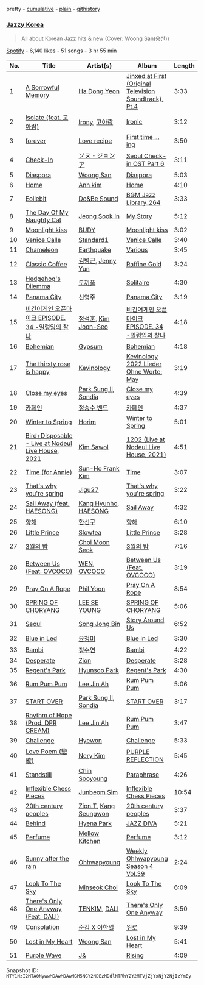 pretty - [cumulative](/playlists/cumulative/37i9dQZF1DX3Cii9ioWjQP.md) - [plain](/playlists/plain/37i9dQZF1DX3Cii9ioWjQP) - [githistory](https://github.githistory.xyz/mackorone/spotify-playlist-archive/blob/main/playlists/plain/37i9dQZF1DX3Cii9ioWjQP)

### [Jazzy Korea](https://open.spotify.com/playlist/37i9dQZF1DX3Cii9ioWjQP)

> All about Korean Jazz hits & new \(Cover: Woong San\(웅산\)\)

[Spotify](https://open.spotify.com/user/spotify) - 6,140 likes - 51 songs - 3 hr 55 min

| No. | Title | Artist(s) | Album | Length |
|---|---|---|---|---|
| 1 | [A Sorrowful Memory](https://open.spotify.com/track/1OXu0ppB1dUwwKMF9Un4q9) | [Ha Dong Yeon](https://open.spotify.com/artist/37HjETdZEtntIoddJLvk0C) | [Jinxed at First \(Original Television Soundtrack\), Pt.4](https://open.spotify.com/album/6qfCrcFoQZSuKIoYvS0jn1) | 3:33 |
| 2 | [Isolate \(feat\. 고아람\)](https://open.spotify.com/track/7JrApI8n2Sj8XntY0QFJ0Q) | [Irony](https://open.spotify.com/artist/0iFYmJPYK3xbD7mqacwFOM), [고아람](https://open.spotify.com/artist/6lTcUEjaxqnfRen2kA4s2Z) | [Ironic](https://open.spotify.com/album/04wW9UOryMrrky7OJlYzIG) | 3:12 |
| 3 | [forever](https://open.spotify.com/track/1zgGCWMf6OOh2IP7OmkI03) | [Love recipe](https://open.spotify.com/artist/5N3TjdglYn7FkcNU4Rcyzu) | [First time ..\. ing](https://open.spotify.com/album/5wtn5mvEtk7f1qDqQrE0Ax) | 3:50 |
| 4 | [Check\-In](https://open.spotify.com/track/6W6UgkbWs1O5MCdt4M9aP5) | [ソヌ・ジョンア](https://open.spotify.com/artist/04L3elxyr0XFua2Ek3domW) | [Seoul Check\-in OST Part 6](https://open.spotify.com/album/6fma7QBBD2qxShJv2jKPcy) | 3:11 |
| 5 | [Diaspora](https://open.spotify.com/track/4LxjliHXyosD6sqDp9vMjU) | [Woong San](https://open.spotify.com/artist/3FYwrGRWL93eQGcUoVkDO1) | [Diaspora](https://open.spotify.com/album/424WFw7apETzYjkgOsyOs5) | 5:03 |
| 6 | [Home](https://open.spotify.com/track/0HfVfNfoK8ZpZ6EvKUgQLg) | [Ann kim](https://open.spotify.com/artist/6G6kuN81r2blIeoah5kf9t) | [Home](https://open.spotify.com/album/5KwCT0VjBxXqGJFbrF88l5) | 4:10 |
| 7 | [Eollebit](https://open.spotify.com/track/66wIabheOrniEJ0kZWxilI) | [Do&Be Sound](https://open.spotify.com/artist/4lKGgFI2Khs73ROJLwiaa9) | [BGM Jazz Library\_264](https://open.spotify.com/album/3Go8PTkJdALkaZXORzUQyL) | 3:33 |
| 8 | [The Day Of My Naughty Cat](https://open.spotify.com/track/5wynjj4joJ0co90AdjGvq1) | [Jeong Sook In](https://open.spotify.com/artist/3Pbw4Y5kqj3hs6NJEPMBrf) | [My Story](https://open.spotify.com/album/6IAtYMlWW8ngSNuXFOpeSZ) | 5:12 |
| 9 | [Moonlight kiss](https://open.spotify.com/track/5KeSCEzu0vaeN6PlIEmZqZ) | [BUDY](https://open.spotify.com/artist/0pHO1D5Z1QoFCX801p8FA3) | [Moonlight kiss](https://open.spotify.com/album/5bTORuj2ausd5NCVfCGc6Q) | 3:02 |
| 10 | [Venice Calle](https://open.spotify.com/track/0P0d6FdDTKGAC8sgqOEMIw) | [Standard1](https://open.spotify.com/artist/1ApMXttgfE896QxynNL0MB) | [Venice Calle](https://open.spotify.com/album/3zLp95jSHy71DRg7QMc9SO) | 3:40 |
| 11 | [Chameleon](https://open.spotify.com/track/2kU8bM9K04n0O3BsJQfeyp) | [Earthquake](https://open.spotify.com/artist/4iMP4w0bfWdZhhdq5YAO4a) | [Various](https://open.spotify.com/album/2eo0dVmhov45ga2tYGbFMF) | 3:45 |
| 12 | [Classic Coffee](https://open.spotify.com/track/3VjfNMeLYZoiqm5cVmFm80) | [김병근](https://open.spotify.com/artist/4dQItXdxCzhuELxhwYZWFi), [Jenny Yun](https://open.spotify.com/artist/7l4cRxyp8p5iCyr0AwvfWu) | [Raffine Gold](https://open.spotify.com/album/7zmb7Ih17LqGgHlBLiXSkO) | 3:24 |
| 13 | [Hedgehog's Dilemma](https://open.spotify.com/track/2U8ltLrIzI7PcNPn75Cdcf) | [토끼풀](https://open.spotify.com/artist/2FOo1mUgBvVxST0MSO6zwu) | [Solitaire](https://open.spotify.com/album/6HQk8NCKz4tp0fedVYoj9G) | 4:30 |
| 14 | [Panama City](https://open.spotify.com/track/0VMAEcSHxnQdMedvh0DmDg) | [신영주](https://open.spotify.com/artist/1RYbei4j2dxJS0hGwPCU7Q) | [Panama City](https://open.spotify.com/album/68t8T2g4qPYt3cF3W2cLSg) | 3:19 |
| 15 | [비긴어게인 오픈마이크 EPISODE\. 34 \-일렁임의 찰나](https://open.spotify.com/track/6IFdEC905IVfVKkEg5oCIf) | [정석훈](https://open.spotify.com/artist/1sK6u1AYcW34Kms0OZtnMC), [Kim Joon\-Seo](https://open.spotify.com/artist/38yvkeOk48SQQIqlvbOELK) | [비긴어게인 오픈마이크 EPISODE\. 34 \-일렁임의 찰나](https://open.spotify.com/album/5pQzpyLvHtOefFVPCRK0Wg) | 4:18 |
| 16 | [Bohemian](https://open.spotify.com/track/2ragyAOyclvs6CaBEE3Ouw) | [Gypsum](https://open.spotify.com/artist/6qV7FBGBGmMOuGRW8gzuP8) | [Bohemian](https://open.spotify.com/album/4yu5JDYqSwsPnO0gozaW6Q) | 4:18 |
| 17 | [The thirsty rose is happy](https://open.spotify.com/track/75IaMRnu0oFGmEruNK4xcB) | [Kevinology](https://open.spotify.com/artist/1oZXLWkvfPyzt9fMVaDxgp) | [Kevinology 2022 Lieder Ohne Worte: May](https://open.spotify.com/album/0eMvcpbAxbTmACwHvJgnti) | 3:19 |
| 18 | [Close my eyes](https://open.spotify.com/track/0jNqyuk278VsrMjcAUzAzZ) | [Park Sung Il](https://open.spotify.com/artist/31UZpd5VtfqTlpuYLrUfe7), [Sondia](https://open.spotify.com/artist/18VQ59noY7aOj59UNMozHp) | [Close my eyes](https://open.spotify.com/album/66A0tlUBVPsaVbiXIrwGqP) | 4:39 |
| 19 | [카페인](https://open.spotify.com/track/6JLQ1cfhEXquVf8WFuLKme) | [정승수 밴드](https://open.spotify.com/artist/2CUrF1ofFe2Fg7tgQQH7Sr) | [카페인](https://open.spotify.com/album/3s8QEeQGLT6y6isxaa4ZjN) | 4:37 |
| 20 | [Winter to Spring](https://open.spotify.com/track/74zAsiHhmAB9FSpbvNGlHW) | [Horim](https://open.spotify.com/artist/4ewZPWfaF9tFfnX1bPVI6A) | [Winter to Spring](https://open.spotify.com/album/1M915pDgthHR7Uw7cab3pw) | 5:01 |
| 21 | [Bird+Disposable \- Live at Nodeul Live House, 2021](https://open.spotify.com/track/0HXDnoDxJh6uMv0lE3tikE) | [Kim Sawol](https://open.spotify.com/artist/08J6v4qHZz06ua0qAicWmE) | [1202 \(Live at Nodeul Live House, 2021\)](https://open.spotify.com/album/3bojTh831YuLITkk3ncNjh) | 4:51 |
| 22 | [Time \(for Annie\)](https://open.spotify.com/track/4yWXTxic6c42tqgPpnZgOL) | [Sun\-Ho Frank Kim](https://open.spotify.com/artist/0DhWxMIv10oVw73Rkd3Ql7) | [Time](https://open.spotify.com/album/1Nr5iVRskqbUFA846VjmqI) | 3:07 |
| 23 | [That's why you're spring](https://open.spotify.com/track/3yTjvrfLQa1WXAXqBXKEKu) | [Jigu27](https://open.spotify.com/artist/5j4gPonhwCuAiiCVYz9P0O) | [That's why you're spring](https://open.spotify.com/album/0i8EGoHiEdbh09CclUC4Td) | 3:22 |
| 24 | [Sail Away \(feat\. HAESONG\)](https://open.spotify.com/track/1m8JMmV16TrgGeBNrt1SC1) | [Kang Hyunho](https://open.spotify.com/artist/50oIUfjtvBKSSGO611Dqzi), [HAESONG](https://open.spotify.com/artist/6wdqKs5SjeknFU3YC1icr8) | [Sail Away](https://open.spotify.com/album/2OF34mOai76B9OjsBIuSaf) | 4:32 |
| 25 | [향해](https://open.spotify.com/track/0heB6yWowfMP46oBMEtRMT) | [한선구](https://open.spotify.com/artist/2Cs1CsArCfGiXBzqqNtFjg) | [향해](https://open.spotify.com/album/3Ft9zLvksjGjBhNUerw01V) | 6:10 |
| 26 | [Little Prince](https://open.spotify.com/track/0pLPPAKpFImzbAwvsSSjhU) | [Slowtea](https://open.spotify.com/artist/2yr3o06a0BFPfZxAqF4beo) | [Little Prince](https://open.spotify.com/album/0bwHRCiwhnjPoxpQtAe6KT) | 3:28 |
| 27 | [3월의 밤](https://open.spotify.com/track/3V1YH9HkdVyurldYIMZX8C) | [Choi Moon Seok](https://open.spotify.com/artist/0kgjv7IJnvcz5RmnHlXrdt) | [3월의 밤](https://open.spotify.com/album/7xmtGgNnp8RTrWUxVj6Onh) | 7:16 |
| 28 | [Between Us \(Feat\. OVCOCO\)](https://open.spotify.com/track/7e6bMKP3CEeyg6jbjFDcrk) | [WEN](https://open.spotify.com/artist/0FXbobEfUaIn6Z95FSJBIE), [OVCOCO](https://open.spotify.com/artist/5z1P1AsCpcqWjw3XUeQght) | [Between Us \(Feat\. OVCOCO\)](https://open.spotify.com/album/3XGjYjce5dOqS0vWknvUzs) | 3:19 |
| 29 | [Pray On A Rope](https://open.spotify.com/track/2JPJlvi9ARshM4U6dwmHF2) | [Phil Yoon](https://open.spotify.com/artist/73EDYkCTptRHqBov4HEnX3) | [Pray On A Rope](https://open.spotify.com/album/0rpDRzu9q0XRYVUOJQ2k14) | 8:54 |
| 30 | [SPRING OF CHORYANG](https://open.spotify.com/track/2CVy1sSuzwKs2DJJlAM5rQ) | [LEE SE YOUNG](https://open.spotify.com/artist/1LxHZbzjNjznwqJzIokSyv) | [SPRING OF CHORYANG](https://open.spotify.com/album/3rdSQwYpcGJrw1rIscH2o9) | 5:06 |
| 31 | [Seoul](https://open.spotify.com/track/0Dp0Mciad7UREjCQ5qMss2) | [Song Jong Bin](https://open.spotify.com/artist/5gI6HMyq1LTLexdeEj8K3w) | [Story Around Us](https://open.spotify.com/album/6cO9OFuDs842hXSwTkD61R) | 6:52 |
| 32 | [Blue in Led](https://open.spotify.com/track/1xZB3IMZ3LSbDoborownFf) | [윤청미](https://open.spotify.com/artist/05uzbpyy2ouCUFKFsmhiwV) | [Blue in Led](https://open.spotify.com/album/0wa11yZGqW3kCVb46jmKZD) | 3:30 |
| 33 | [Bambi](https://open.spotify.com/track/75IjhFxQkIvCzP16IyR5Ob) | [정수연](https://open.spotify.com/artist/7az0Pd2sKjDBXMxPxhd6Qn) | [Bambi](https://open.spotify.com/album/0qKGgiSj0etZBTFrqMwPZ7) | 4:22 |
| 34 | [Desperate](https://open.spotify.com/track/4Bv3tVAF9tnusOb8POzngj) | [Zion](https://open.spotify.com/artist/2m5s6yCAoi5kvykCll3BLU) | [Desperate](https://open.spotify.com/album/2leypAJ4IVrcSHVAw7WQFc) | 3:28 |
| 35 | [Regent's Park](https://open.spotify.com/track/0KH7NarCQrouOez7FRG9FJ) | [Hyunsoo Park](https://open.spotify.com/artist/5FFIobzpoENexOu1dXGd0s) | [Regent's Park](https://open.spotify.com/album/7jQEp2fOLeZlusxnLqQnfA) | 4:30 |
| 36 | [Rum Pum Pum](https://open.spotify.com/track/2JaVEjpz0CVmO7lKP4MqL4) | [Lee Jin Ah](https://open.spotify.com/artist/4SzO3ea2qcjg1uLyNJAWnM) | [Rum Pum Pum](https://open.spotify.com/album/4zx46DYfYzDszLAOVr95Au) | 5:06 |
| 37 | [START OVER](https://open.spotify.com/track/4gKHPsGzAZPQzGuuvIm8eX) | [Park Sung Il](https://open.spotify.com/artist/31UZpd5VtfqTlpuYLrUfe7), [Sondia](https://open.spotify.com/artist/18VQ59noY7aOj59UNMozHp) | [START OVER](https://open.spotify.com/album/0ZwMsN7Rq0QcGrfqO1E8Dd) | 3:17 |
| 38 | [Rhythm of Hope \(Prod\. DPR CREAM\)](https://open.spotify.com/track/0337drC05b9vF1yD8gA66L) | [Lee Jin Ah](https://open.spotify.com/artist/4SzO3ea2qcjg1uLyNJAWnM) | [Rum Pum Pum](https://open.spotify.com/album/4zx46DYfYzDszLAOVr95Au) | 3:47 |
| 39 | [Challenge](https://open.spotify.com/track/1efuuWPLLISJEcL50QBqJu) | [Hyewon](https://open.spotify.com/artist/0tLP2PfCbreoSALgPYgWMB) | [Challenge](https://open.spotify.com/album/7i2BaCWyYFCbHv7ds6IXSJ) | 5:33 |
| 40 | [Love Poem \(戀歌\)](https://open.spotify.com/track/7l8I3o4QZaMCJ228JNheqj) | [Nery Kim](https://open.spotify.com/artist/3mP01gXSZGuCxIyX9nF9cf) | [PURPLE REFLECTION](https://open.spotify.com/album/4x9TtrUlUK9u6OnKF28OXr) | 5:45 |
| 41 | [Standstill](https://open.spotify.com/track/4joLyChZpeeC813fRKzpHu) | [Chin Sooyoung](https://open.spotify.com/artist/263UdmGyOJkZ6CGF5v7d4G) | [Paraphrase](https://open.spotify.com/album/7zysMr8JjfdgZO2GIAC0S0) | 4:26 |
| 42 | [Inflexible Chess Pieces](https://open.spotify.com/track/0IBsuihyvthkFXRqDXOOAg) | [Junbeom Sim](https://open.spotify.com/artist/3LNX9HVfbM5u3IdJ44IVwL) | [Inflexible Chess Pieces](https://open.spotify.com/album/2OrJbRm23LFDbvg4J2P072) | 10:54 |
| 43 | [20th century peoples](https://open.spotify.com/track/3oDA9tHwdZCXnmEh99eCl9) | [Zion.T](https://open.spotify.com/artist/5HenzRvMtSrgtvU16XAoby), [Kang Seungwon](https://open.spotify.com/artist/48DsjCcpYJQWi5fulzyuBm) | [20th century peoples](https://open.spotify.com/album/5g031chgii7mbeG3q1Nwn8) | 3:37 |
| 44 | [Behind](https://open.spotify.com/track/6HvtI4dnFqS2YHxQxSRN5R) | [Hyena Park](https://open.spotify.com/artist/1FPKbjt3JFJCUL0Tjo4V4E) | [JAZZ DIVA](https://open.spotify.com/album/46RpUdfLtkuprdnQh69cPb) | 5:21 |
| 45 | [Perfume](https://open.spotify.com/track/02xYtlVTLBZXxXIP2kec41) | [Mellow Kitchen](https://open.spotify.com/artist/36aNW4upSxSBHoX0I3AmP1) | [Perfume](https://open.spotify.com/album/2HwZWaK4Sp3fnrbgfIz5Vq) | 3:12 |
| 46 | [Sunny after the rain](https://open.spotify.com/track/5EYXCX3C33oyz7EGyBUoo4) | [Ohhwapyoung](https://open.spotify.com/artist/5Ld0vZxZXB0C467fp1bJ7U) | [Weekly Ohhwapyoung Season 4 Vol.39](https://open.spotify.com/album/4R4vkv6lrO0cSjH0jSGTss) | 2:24 |
| 47 | [Look To The Sky](https://open.spotify.com/track/16Ij8FOcMTVN5XbMjziPpS) | [Minseok Choi](https://open.spotify.com/artist/66DjCgQhjF05QqsFAK4JcQ) | [Look To The Sky](https://open.spotify.com/album/0nBvF6j1EIdvKGqb5UGYYu) | 6:09 |
| 48 | [There's Only One Anyway \(Feat\. DALI\)](https://open.spotify.com/track/1D58NBVDQ2mvKVmZoBzRlz) | [TENKIM](https://open.spotify.com/artist/7dJjGijBRQ2abaL60zBCLA), [DALI](https://open.spotify.com/artist/2MnSDLAdRFxMw8YFJIIGmT) | [There's Only One Anyway](https://open.spotify.com/album/6Duno4QDnPQku1ENfWM1lB) | 3:50 |
| 49 | [Consolation](https://open.spotify.com/track/33SBaRtJMTaOVsqNZvYg2p) | [준킴 X 이한얼](https://open.spotify.com/artist/1zq70EDZpkLQXiNUsvdlI5) | [위로](https://open.spotify.com/album/6D4cKP9spFxsWYdbFkjQWu) | 9:39 |
| 50 | [Lost in My Heart](https://open.spotify.com/track/5UPNxRMr8YQWhfpPJtsoQH) | [Woong San](https://open.spotify.com/artist/3FYwrGRWL93eQGcUoVkDO1) | [Lost in My Heart](https://open.spotify.com/album/49kE2DER1Ohvkiku0Iue1O) | 5:41 |
| 51 | [Purple Wave](https://open.spotify.com/track/34Shh5noYkuYyheOnzWs5g) | [J&](https://open.spotify.com/artist/1yt0psswSKE37IwwZVFeuc) | [Rising](https://open.spotify.com/album/0KNNPQuVGnTdmyuka4re6q) | 4:09 |

Snapshot ID: `MTY1NzI2MTA0NywwMDAwMDAwMGM5NGY2NDEzMDdlNTRhY2Y2MTVjZjYxNjY2NjIzYmEy`
